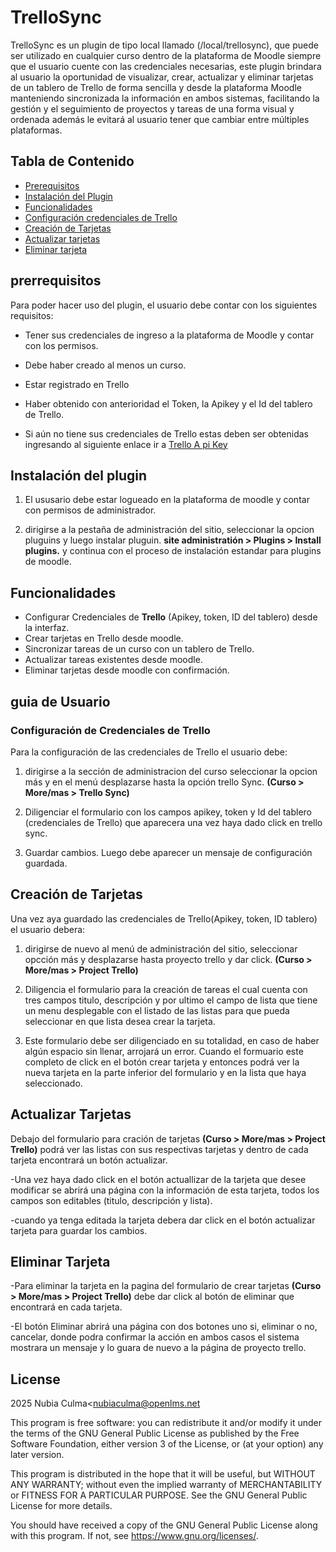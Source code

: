 # TrelloSync #

TrelloSync es un plugin de tipo local llamado (/local/trellosync), que puede ser utilizado en cualquier curso dentro de la plataforma de Moodle siempre que el usuario cuente con las credenciales necesarias, este plugin brindara  al usuario la oportunidad de visualizar, crear, actualizar y eliminar tarjetas de un tablero de Trello de forma sencilla y desde la plataforma Moodle manteniendo sincronizada la información en ambos sistemas, facilitando la gestión y el seguimiento de proyectos y tareas de una forma visual y ordenada además le evitará al usuario tener que cambiar entre múltiples plataformas.

## Tabla de Contenido ##

- [Prerequisitos](#prerrequisitos)
- [Instalación del Plugin](#instalación-del-plugin)
- [Funcionalidades](#funcionalidades)
- [Configuración credenciales de Trello](#configuración-de-credenciales-de-trello)
- [Creación de Tarjetas](#creación-de-tarjetas)
- [Actualizar tarjetas](#actualizar-tarjetas)
- [Eliminar tarjeta](#eliminar-tarjeta)

## prerrequisitos ##

Para poder hacer uso del plugin, el usuario debe contar con los siguientes requisitos:

- Tener sus credenciales de ingreso a la plataforma de Moodle y contar con los permisos.

- Debe haber creado al menos un curso.

- Estar registrado en Trello 

- Haber obtenido con anterioridad el Token, la Apikey y el Id del tablero de Trello. 

- Si aún no tiene sus credenciales de Trello  estas deben ser obtenidas  ingresando al siguiente enlace ir a [Trello A pi Key](https://developer.atlassian.com/cloud/trello/guides/rest-api/api-introduction/)

## Instalación del plugin ##

1. El ususario debe estar logueado en la plataforma de moodle y contar con permisos de administrador.
   
2. dirigirse a la pestaña de administración del sitio, seleccionar la opcion pluguins y luego instalar pluguin.
**site administratión > Plugins > Install plugins.** y continua con el proceso de instalación estandar para plugins de moodle. 

## Funcionalidades ##

- Configurar Credenciales de **Trello** (Apikey, token, ID del tablero) desde la interfaz.
- Crear tarjetas en Trello desde moodle.
- Sincronizar tareas de un curso con un tablero de Trello.
- Actualizar tareas existentes desde moodle.
- Eliminar tarjetas desde moodle con confirmación.

## guia de Usuario ##
### Configuración de Credenciales de Trello ##
Para la configuración de las credenciales de Trello el usuario debe:
1. dirigirse a la sección de administracion del curso seleccionar la opcion más y en el menú desplazarse hasta la opción trello Sync. **(Curso > More/mas > Trello Sync)**

2. Diligenciar el formulario con los campos apikey, token y Id del tablero (credenciales de Trello) que aparecera una vez haya dado click en trello sync.

3. Guardar cambios. Luego debe aparecer un mensaje de configuración guardada. 

## Creación de Tarjetas ##

Una vez aya guardado las credenciales de Trello(Apikey, token, ID tablero) el usuario debera:
1. dirigirse de nuevo al menú de administración del sitio, seleccionar opcción más y desplazarse hasta proyecto trello y dar click. **(Curso > More/mas > Project Trello)**

2. Diligencia el formulario para la creación de tareas el cual cuenta con tres campos titulo, descripción y por ultimo el campo de lista que tiene un menu desplegable con el listado de las listas para que pueda seleccionar en que lista desea crear la tarjeta.

3. Este formulario debe ser diligenciado en su totalidad, en caso de haber algún espacio sin llenar, arrojará un error. Cuando el formuario este completo de click en el botón crear tarjeta y entonces  podrá ver la nueva tarjeta en la parte inferior del formulario y en la lista que haya seleccionado.

## Actualizar Tarjetas ##

 Debajo del formulario para cración de tarjetas **(Curso > More/mas > Project Trello)** podrá ver las listas con sus respectivas tarjetas y dentro de cada tarjeta encontrará un botón actualizar.

-Una vez haya dado click en el botón actuallizar de la tarjeta que desee modificar se abrirá una página con la información de esta tarjeta, todos los campos son editables (titulo, descripción y lista).

-cuando ya tenga editada la tarjeta debera dar click en el botón actualizar tarjeta para guardar los cambios.

## Eliminar Tarjeta ##

-Para eliminar la tarjeta en la pagina del formulario de crear tarjetas **(Curso > More/mas > Project Trello)** debe dar click al botón de eliminar que encontrará en cada tarjeta.

-El botón Eliminar abrirá una página con dos botones uno si, eliminar o no, cancelar, donde podra confirmar la acción en ambos casos el sistema mostrara un mensaje y lo guara de nuevo a la página de proyecto trello.

## License ##

2025 Nubia Culma<nubiaculma@openlms.net

This program is free software: you can redistribute it and/or modify it under
the terms of the GNU General Public License as published by the Free Software
Foundation, either version 3 of the License, or (at your option) any later
version.

This program is distributed in the hope that it will be useful, but WITHOUT ANY
WARRANTY; without even the implied warranty of MERCHANTABILITY or FITNESS FOR A
PARTICULAR PURPOSE.  See the GNU General Public License for more details.

You should have received a copy of the GNU General Public License along with
this program.  If not, see <https://www.gnu.org/licenses/>.

